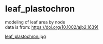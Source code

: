 # leaf_plastochron
modeling of leaf area by node  
data is from: [https://doi.org/10.1002/ajb2.1639)](https://doi.org/10.1002/ajb2.1639)

[leaf_plastochron.jpg](https://github.com/DanChitwood/leaf_plastochron/blob/main/leaf_plastochron.jpg)
